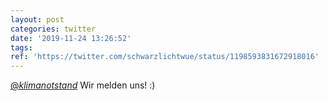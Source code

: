 ```yaml
---
layout: post
categories: twitter
date: '2019-11-24 13:26:52'
tags: 
ref: 'https://twitter.com/schwarzlichtwue/status/1198593831672918016'
---
```

[@_klimanotstand_](https://twitter.com/_klimanotstand_) Wir melden uns! :)